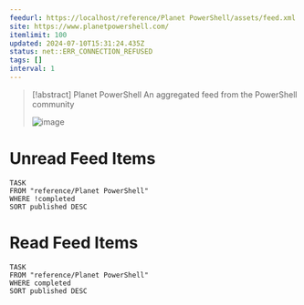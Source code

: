 ```yaml
---
feedurl: https://localhost/reference/Planet PowerShell/assets/feed.xml
site: https://www.planetpowershell.com/
itemlimit: 100
updated: 2024-07-10T15:31:24.435Z
status: net::ERR_CONNECTION_REFUSED
tags: []
interval: 1
---
```


> [!abstract] Planet PowerShell
> An aggregated feed from the PowerShell community
>
> ![image](https://www.planetpowershell.com/Content/Logo.png)
# Unread Feed Items
~~~dataview
TASK
FROM "reference/Planet PowerShell"
WHERE !completed
SORT published DESC
~~~

# Read Feed Items
~~~dataview
TASK
FROM "reference/Planet PowerShell"
WHERE completed
SORT published DESC
~~~
